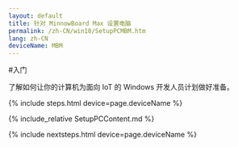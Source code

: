 ```yaml
---
layout: default
title: 针对 MinnowBoard Max 设置电脑
permalink: /zh-CN/win10/SetupPCMBM.htm
lang: zh-CN
deviceName: MBM
---
```


#入门

了解如何让你的计算机为面向 IoT 的 Windows 开发人员计划做好准备。

{% include steps.html device=page.deviceName %}

{% include_relative SetupPCContent.md %}

{% include nextsteps.html device=page.deviceName %}

